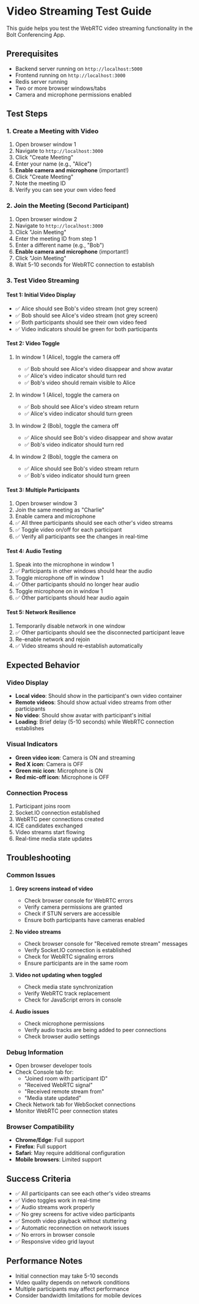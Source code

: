 # Video Streaming Test Guide

This guide helps you test the WebRTC video streaming functionality in the Bolt Conferencing App.

## Prerequisites
- Backend server running on `http://localhost:5000`
- Frontend running on `http://localhost:3000`
- Redis server running
- Two or more browser windows/tabs
- Camera and microphone permissions enabled

## Test Steps

### 1. Create a Meeting with Video
1. Open browser window 1
2. Navigate to `http://localhost:3000`
3. Click "Create Meeting"
4. Enter your name (e.g., "Alice")
5. **Enable camera and microphone** (important!)
6. Click "Create Meeting"
7. Note the meeting ID
8. Verify you can see your own video feed

### 2. Join the Meeting (Second Participant)
1. Open browser window 2
2. Navigate to `http://localhost:3000`
3. Click "Join Meeting"
4. Enter the meeting ID from step 1
5. Enter a different name (e.g., "Bob")
6. **Enable camera and microphone** (important!)
7. Click "Join Meeting"
8. Wait 5-10 seconds for WebRTC connection to establish

### 3. Test Video Streaming

#### Test 1: Initial Video Display
- ✅ Alice should see Bob's video stream (not grey screen)
- ✅ Bob should see Alice's video stream (not grey screen)
- ✅ Both participants should see their own video feed
- ✅ Video indicators should be green for both participants

#### Test 2: Video Toggle
1. In window 1 (Alice), toggle the camera off
   - ✅ Bob should see Alice's video disappear and show avatar
   - ✅ Alice's video indicator should turn red
   - ✅ Bob's video should remain visible to Alice

2. In window 1 (Alice), toggle the camera on
   - ✅ Bob should see Alice's video stream return
   - ✅ Alice's video indicator should turn green

3. In window 2 (Bob), toggle the camera off
   - ✅ Alice should see Bob's video disappear and show avatar
   - ✅ Bob's video indicator should turn red

4. In window 2 (Bob), toggle the camera on
   - ✅ Alice should see Bob's video stream return
   - ✅ Bob's video indicator should turn green

#### Test 3: Multiple Participants
1. Open browser window 3
2. Join the same meeting as "Charlie"
3. Enable camera and microphone
4. ✅ All three participants should see each other's video streams
5. ✅ Toggle video on/off for each participant
6. ✅ Verify all participants see the changes in real-time

#### Test 4: Audio Testing
1. Speak into the microphone in window 1
2. ✅ Participants in other windows should hear the audio
3. Toggle microphone off in window 1
4. ✅ Other participants should no longer hear audio
5. Toggle microphone on in window 1
6. ✅ Other participants should hear audio again

#### Test 5: Network Resilience
1. Temporarily disable network in one window
2. ✅ Other participants should see the disconnected participant leave
3. Re-enable network and rejoin
4. ✅ Video streams should re-establish automatically

## Expected Behavior

### Video Display
- **Local video**: Should show in the participant's own video container
- **Remote videos**: Should show actual video streams from other participants
- **No video**: Should show avatar with participant's initial
- **Loading**: Brief delay (5-10 seconds) while WebRTC connection establishes

### Visual Indicators
- **Green video icon**: Camera is ON and streaming
- **Red X icon**: Camera is OFF
- **Green mic icon**: Microphone is ON
- **Red mic-off icon**: Microphone is OFF

### Connection Process
1. Participant joins room
2. Socket.IO connection established
3. WebRTC peer connections created
4. ICE candidates exchanged
5. Video streams start flowing
6. Real-time media state updates

## Troubleshooting

### Common Issues

1. **Grey screens instead of video**
   - Check browser console for WebRTC errors
   - Verify camera permissions are granted
   - Check if STUN servers are accessible
   - Ensure both participants have cameras enabled

2. **No video streams**
   - Check browser console for "Received remote stream" messages
   - Verify Socket.IO connection is established
   - Check for WebRTC signaling errors
   - Ensure participants are in the same room

3. **Video not updating when toggled**
   - Check media state synchronization
   - Verify WebRTC track replacement
   - Check for JavaScript errors in console

4. **Audio issues**
   - Check microphone permissions
   - Verify audio tracks are being added to peer connections
   - Check browser audio settings

### Debug Information
- Open browser developer tools
- Check Console tab for:
  - "Joined room with participant ID"
  - "Received WebRTC signal"
  - "Received remote stream from"
  - "Media state updated"
- Check Network tab for WebSocket connections
- Monitor WebRTC peer connection states

### Browser Compatibility
- **Chrome/Edge**: Full support
- **Firefox**: Full support
- **Safari**: May require additional configuration
- **Mobile browsers**: Limited support

## Success Criteria
- ✅ All participants can see each other's video streams
- ✅ Video toggles work in real-time
- ✅ Audio streams work properly
- ✅ No grey screens for active video participants
- ✅ Smooth video playback without stuttering
- ✅ Automatic reconnection on network issues
- ✅ No errors in browser console
- ✅ Responsive video grid layout

## Performance Notes
- Initial connection may take 5-10 seconds
- Video quality depends on network conditions
- Multiple participants may affect performance
- Consider bandwidth limitations for mobile devices 